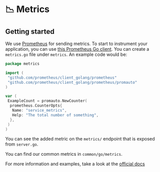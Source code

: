 # :chart_with_downwards_trend: Metrics

## Getting started

We use [Prometheus](https://prometheus.io/) for sending metrics.
To start to instrument your application, you can use [this Prometheus Go client](https://github.com/prometheus/client_golang).
You can create a `metrics.go` file under `metrics`.
An example code would be:

```go
package metrics

import (
 "github.com/prometheus/client_golang/prometheus"
 "github.com/prometheus/client_golang/prometheus/promauto"
)

var (
 ExampleCount = promauto.NewCounter(
  prometheus.CounterOpts{
   Name: "service_metrics",
   Help: "The total number of something",
  },
 )
)
```

You can see the added metric on the `metrics/` endpoint that is exposed from `server.go`.

You can find our common metrics in `common/go/metrics`.

For more information and examples, take a look at the [official docs](https://prometheus.io/docs/guides/go-application/)
